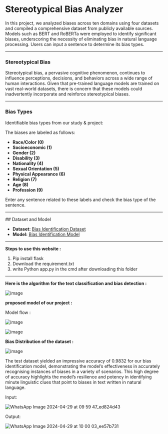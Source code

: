 # **Stereotypical Bias Analyzer**

In this project, we analyzed biases across ten domains using four datasets and compiled a comprehensive dataset from publicly available sources. Models such as BERT and RoBERTa were employed to identify significant biases, underscoring the necessity of eliminating bias in natural language processing. Users can input a sentence to determine its bias types.

---

### **Stereotypical Bias**

Stereotypical bias, a pervasive cognitive phenomenon, continues to influence perceptions, decisions, and behaviors across a wide range of human interactions. Given that pre-trained language models are trained on vast real-world datasets, there is concern that these models could inadvertently incorporate and reinforce stereotypical biases.

---

### **Bias Types**

Identifiable bias types from our study & project:

The biases are labeled as follows:

- **Race/Color (0)**
- **Socioeconomic (1)**
- **Gender (2)**
- **Disability (3)**
- **Nationality (4)**
- **Sexual Orientation (5)**
- **Physical Appearance (6)**
- **Religion (7)**
- **Age (8)**
- **Profession (9)**

Enter any sentence related to these labels and check the bias type of the sentence.

<hr>
## Dataset and Model

- **Dataset:** [Bias Identification Dataset](https://huggingface.co/datasets/PriyaPatel/Bias_identification/tree/main)
- **Model:** [Bias Identification Model](https://huggingface.co/PriyaPatel/bias_identificaiton45)

<hr>

**Steps to use this website :**

1) Pip install flask
2) Download the requirement.txt
3) write Python app.py in the cmd after downloading this folder

<hr>

**Here is the algorithm for the text classification and bias detection :**

![image](https://github.com/neha13rana/Stereotypical-Bias-Analyzer/assets/121093178/d0a78462-1f29-4bee-9956-eb7fa17c8a26)

**proposed model of our project :**

Model flow :

![image](https://github.com/neha13rana/Stereotypical-Bias-Analyzer/assets/121093178/a752692e-2b02-4576-9c93-77fe29844681)

![image](https://github.com/neha13rana/Stereotypical-Bias-Analyzer/assets/121093178/977074eb-9b3e-4ff2-ba15-ee78c9597c70)

**Bias Distribution of the dataset :**

![image](https://github.com/neha13rana/Stereotypical-Bias-Analyzer/assets/121093178/f1ab7c8a-0009-4095-82d5-5a3cb315b7f1)

The test dataset yielded an impressive accuracy of 0.9832
for our bias identification model, demonstrating the model’s
effectiveness in accurately recognising instances of biases in a
variety of scenarios. This high degree of accuracy highlights
the model’s resilience and potency in identifying minute
linguistic clues that point to biases in text written in natural
language. 

Input:

![WhatsApp Image 2024-04-29 at 09 59 47_ed824d43](https://github.com/neha13rana/Stereotypical-Bias-Analyzer/assets/121093178/6dc2d597-ba27-4044-b126-1e3e0787c3f8)

Output:

![WhatsApp Image 2024-04-29 at 10 00 03_ee57b731](https://github.com/neha13rana/Stereotypical-Bias-Analyzer/assets/121093178/74f2b060-e010-49fb-b7e5-67fc43b39768)



